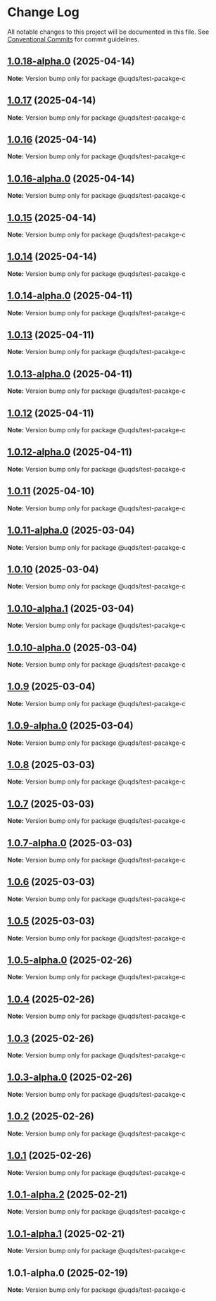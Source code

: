# Change Log

All notable changes to this project will be documented in this file.
See [Conventional Commits](https://conventionalcommits.org) for commit guidelines.

## [1.0.18-alpha.0](https://github.com/uq-its-ss/design-system-test/compare/@uqds/test-pacakge-c@1.0.17...@uqds/test-pacakge-c@1.0.18-alpha.0) (2025-04-14)

**Note:** Version bump only for package @uqds/test-pacakge-c





## [1.0.17](https://github.com/uq-its-ss/design-system-test/compare/@uqds/test-pacakge-c@1.0.16-alpha.0...@uqds/test-pacakge-c@1.0.17) (2025-04-14)

**Note:** Version bump only for package @uqds/test-pacakge-c





## [1.0.16](https://github.com/uq-its-ss/design-system-test/compare/@uqds/test-pacakge-c@1.0.16-alpha.0...@uqds/test-pacakge-c@1.0.16) (2025-04-14)

**Note:** Version bump only for package @uqds/test-pacakge-c





## [1.0.16-alpha.0](https://github.com/uq-its-ss/design-system-test/compare/@uqds/test-pacakge-c@1.0.15...@uqds/test-pacakge-c@1.0.16-alpha.0) (2025-04-14)

**Note:** Version bump only for package @uqds/test-pacakge-c





## [1.0.15](https://github.com/uq-its-ss/design-system-test/compare/@uqds/test-pacakge-c@1.0.14-alpha.0...@uqds/test-pacakge-c@1.0.15) (2025-04-14)

**Note:** Version bump only for package @uqds/test-pacakge-c





## [1.0.14](https://github.com/uq-its-ss/design-system-test/compare/@uqds/test-pacakge-c@1.0.14-alpha.0...@uqds/test-pacakge-c@1.0.14) (2025-04-14)

**Note:** Version bump only for package @uqds/test-pacakge-c





## [1.0.14-alpha.0](https://github.com/uq-its-ss/design-system-test/compare/@uqds/test-pacakge-c@1.0.13...@uqds/test-pacakge-c@1.0.14-alpha.0) (2025-04-11)

**Note:** Version bump only for package @uqds/test-pacakge-c





## [1.0.13](https://github.com/uq-its-ss/design-system-test/compare/@uqds/test-pacakge-c@1.0.13-alpha.0...@uqds/test-pacakge-c@1.0.13) (2025-04-11)

**Note:** Version bump only for package @uqds/test-pacakge-c





## [1.0.13-alpha.0](https://github.com/uq-its-ss/design-system-test/compare/@uqds/test-pacakge-c@1.0.12...@uqds/test-pacakge-c@1.0.13-alpha.0) (2025-04-11)

**Note:** Version bump only for package @uqds/test-pacakge-c





## [1.0.12](https://github.com/uq-its-ss/design-system-test/compare/@uqds/test-pacakge-c@1.0.12-alpha.0...@uqds/test-pacakge-c@1.0.12) (2025-04-11)

**Note:** Version bump only for package @uqds/test-pacakge-c





## [1.0.12-alpha.0](https://github.com/uq-its-ss/design-system-test/compare/@uqds/test-pacakge-c@1.0.11...@uqds/test-pacakge-c@1.0.12-alpha.0) (2025-04-11)

**Note:** Version bump only for package @uqds/test-pacakge-c





## [1.0.11](https://github.com/uq-its-ss/design-system-test/compare/@uqds/test-pacakge-c@1.0.11-alpha.0...@uqds/test-pacakge-c@1.0.11) (2025-04-10)

**Note:** Version bump only for package @uqds/test-pacakge-c





## [1.0.11-alpha.0](https://github.com/uq-its-ss/design-system-test/compare/@uqds/test-pacakge-c@1.0.10...@uqds/test-pacakge-c@1.0.11-alpha.0) (2025-03-04)

**Note:** Version bump only for package @uqds/test-pacakge-c





## [1.0.10](https://github.com/uq-its-ss/design-system-test/compare/@uqds/test-pacakge-c@1.0.10-alpha.1...@uqds/test-pacakge-c@1.0.10) (2025-03-04)

**Note:** Version bump only for package @uqds/test-pacakge-c





## [1.0.10-alpha.1](https://github.com/uq-its-ss/design-system-test/compare/@uqds/test-pacakge-c@1.0.10-alpha.0...@uqds/test-pacakge-c@1.0.10-alpha.1) (2025-03-04)

**Note:** Version bump only for package @uqds/test-pacakge-c





## [1.0.10-alpha.0](https://github.com/uq-its-ss/design-system-test/compare/@uqds/test-pacakge-c@1.0.9...@uqds/test-pacakge-c@1.0.10-alpha.0) (2025-03-04)

**Note:** Version bump only for package @uqds/test-pacakge-c





## [1.0.9](https://github.com/uq-its-ss/design-system-test/compare/@uqds/test-pacakge-c@1.0.9-alpha.0...@uqds/test-pacakge-c@1.0.9) (2025-03-04)

**Note:** Version bump only for package @uqds/test-pacakge-c





## [1.0.9-alpha.0](https://github.com/uq-its-ss/design-system-test/compare/@uqds/test-pacakge-c@1.0.8...@uqds/test-pacakge-c@1.0.9-alpha.0) (2025-03-04)

**Note:** Version bump only for package @uqds/test-pacakge-c





## [1.0.8](https://github.com/uq-its-ss/design-system-test/compare/@uqds/test-pacakge-c@1.0.7-alpha.0...@uqds/test-pacakge-c@1.0.8) (2025-03-03)

**Note:** Version bump only for package @uqds/test-pacakge-c





## [1.0.7](https://github.com/uq-its-ss/design-system-test/compare/@uqds/test-pacakge-c@1.0.7-alpha.0...@uqds/test-pacakge-c@1.0.7) (2025-03-03)

**Note:** Version bump only for package @uqds/test-pacakge-c





## [1.0.7-alpha.0](https://github.com/uq-its-ss/design-system-test/compare/@uqds/test-pacakge-c@1.0.6...@uqds/test-pacakge-c@1.0.7-alpha.0) (2025-03-03)

**Note:** Version bump only for package @uqds/test-pacakge-c





## [1.0.6](https://github.com/uq-its-ss/design-system-test/compare/@uqds/test-pacakge-c@1.0.5-alpha.0...@uqds/test-pacakge-c@1.0.6) (2025-03-03)

**Note:** Version bump only for package @uqds/test-pacakge-c





## [1.0.5](https://github.com/uq-its-ss/design-system-test/compare/@uqds/test-pacakge-c@1.0.5-alpha.0...@uqds/test-pacakge-c@1.0.5) (2025-03-03)

**Note:** Version bump only for package @uqds/test-pacakge-c





## [1.0.5-alpha.0](https://github.com/uq-its-ss/design-system-test/compare/@uqds/test-pacakge-c@1.0.4...@uqds/test-pacakge-c@1.0.5-alpha.0) (2025-02-26)

**Note:** Version bump only for package @uqds/test-pacakge-c





## [1.0.4](https://github.com/uq-its-ss/design-system-test/compare/@uqds/test-pacakge-c@1.0.3-alpha.0...@uqds/test-pacakge-c@1.0.4) (2025-02-26)

**Note:** Version bump only for package @uqds/test-pacakge-c





## [1.0.3](https://github.com/uq-its-ss/design-system-test/compare/@uqds/test-pacakge-c@1.0.3-alpha.0...@uqds/test-pacakge-c@1.0.3) (2025-02-26)

**Note:** Version bump only for package @uqds/test-pacakge-c





## [1.0.3-alpha.0](https://github.com/uq-its-ss/design-system-test/compare/@uqds/test-pacakge-c@1.0.2...@uqds/test-pacakge-c@1.0.3-alpha.0) (2025-02-26)

**Note:** Version bump only for package @uqds/test-pacakge-c





## [1.0.2](https://github.com/uq-its-ss/design-system-test/compare/@uqds/test-pacakge-c@1.0.1-alpha.2...@uqds/test-pacakge-c@1.0.2) (2025-02-26)

**Note:** Version bump only for package @uqds/test-pacakge-c





## [1.0.1](https://github.com/uq-its-ss/design-system-test/compare/@uqds/test-pacakge-c@1.0.1-alpha.2...@uqds/test-pacakge-c@1.0.1) (2025-02-26)

**Note:** Version bump only for package @uqds/test-pacakge-c





## [1.0.1-alpha.2](https://github.com/uq-its-ss/design-system-test/compare/@uqds/test-pacakge-c@1.0.1-alpha.1...@uqds/test-pacakge-c@1.0.1-alpha.2) (2025-02-21)

**Note:** Version bump only for package @uqds/test-pacakge-c





## [1.0.1-alpha.1](https://github.com/uq-its-ss/design-system-test/compare/@uqds/test-pacakge-c@1.0.1-alpha.0...@uqds/test-pacakge-c@1.0.1-alpha.1) (2025-02-21)

**Note:** Version bump only for package @uqds/test-pacakge-c





## 1.0.1-alpha.0 (2025-02-19)

**Note:** Version bump only for package @uqds/test-pacakge-c
